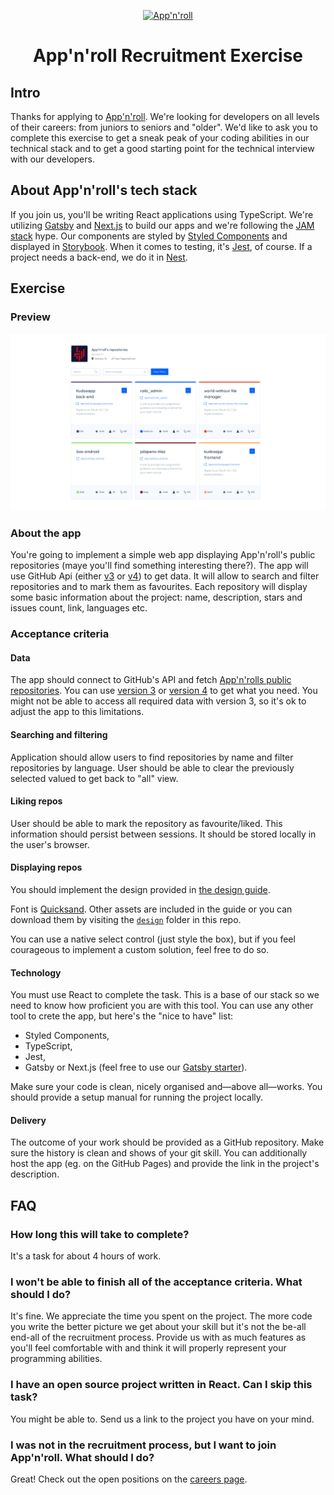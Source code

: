 <p align="center">
  <a href="https://appnroll.com">
    <img alt="App'n'roll" src="https://appnroll.com/img/appnroll-logotype.svg" width="60" />
  </a>
</p>
<h1 align="center">
  App'n'roll Recruitment Exercise
</h1>

## Intro

Thanks for applying to [App'n'roll](https://appnroll.com). We're looking for developers on all levels of their careers:
from juniors to seniors and "older". We'd like to ask you to complete this exercise to get a sneak peak of your coding
abilities in our technical stack and to get a good starting point for the technical interview with our developers.

## About App'n'roll's tech stack

If you join us, you'll be writing React applications using TypeScript. We're utilizing [Gatsby](https://www.gatsbyjs.org/)
and [Next.js](https://nextjs.org/) to build our apps and we're following the [JAM stack](https://jamstack.org/) hype.
Our components are styled by [Styled Components](https://www.styled-components.com/) and displayed in [Storybook](https://storybook.js.org/).
When it comes to testing, it's [Jest](https://jestjs.io/), of course. If a project needs a back-end, we do it in [Nest](https://nestjs.com/).

## Exercise

### Preview
![Exercise preview](https://github.com/Appnroll/appnroll-recruitment-exercise/raw/master/design/preview.png?raw=true)

### About the app

You're going to implement a simple web app displaying App'n'roll's public repositories (maye you'll find something interesting there?).
The app will use GitHub Api (either [v3](https://developer.github.com/v3/) or [v4](https://developer.github.com/v4/)) to get data.
It will allow to search and filter repositories and to mark them as favourites. Each repository will display
some basic information about the project: name, description, stars and issues count, link, languages etc.

### Acceptance criteria

#### Data

The app should connect to GitHub's API and fetch [App'n'rolls public repositories](https://github.com/Appnroll/).
You can use [version 3](https://developer.github.com/v3/) or [version 4](https://developer.github.com/v4/) to get what you need.
You might not be able to access all required data with version 3, so it's ok to adjust the app to this limitations.

#### Searching and filtering

Application should allow users to find repositories by name and filter repositories by language. User should be
able to clear the previously selected valued to get back to "all" view.

#### Liking repos

User should be able to mark the repository as favourite/liked. This information should persist between sessions.
It should be stored locally in the user's browser.

#### Displaying repos

You should implement the design provided in [the design guide](https://appnroll.github.io/appnroll-recruitment-exercise/design/).

Font is [Quicksand](https://fonts.google.com/specimen/Quicksand). Other assets are included in the guide or you can download
them by visiting the [`design`](https://github.com/Appnroll/appnroll-recruitment-exercise/tree/master/design) folder in this repo.

You can use a native select control (just style the box), but if you feel courageous to implement a custom solution,
feel free to do so.

#### Technology

You must use React to complete the task. This is a base of our stack so we need to know how proficient you are with
this tool. You can use any other tool to crete the app, but here's the "nice to have" list:
- Styled Components,
- TypeScript,
- Jest,
- Gatsby or Next.js (feel free to use our [Gatsby starter](https://github.com/Appnroll/gatsby-appnroll-starter)).

Make sure your code is clean, nicely organised and—above all—works. You should provide a setup manual for running
the project locally.

#### Delivery

The outcome of your work should be provided as a GitHub repository. Make sure the history is clean and shows of
your git skill. You can additionally host the app (eg. on the GitHub Pages) and provide the link in the project's description. 

## FAQ

### How long this will take to complete?

It's a task for about 4 hours of work.

### I won't be able to finish all of the acceptance criteria. What should I do?

It's fine. We appreciate the time you spent on the project. The more code you write the better picture we
get about your skill but it's not the be-all end-all of the recruitment process. Provide us with as much
features as you'll feel comfortable with and think it will properly represent your programming abilities.

### I have an open source project written in React. Can I skip this task?

You might be able to. Send us a link to the project you have on your mind.

### I was not in the recruitment process, but I want to join App'n'roll. What should I do?

Great! Check out the open positions on the [careers page](https://www.appnroll.com/careers/).
